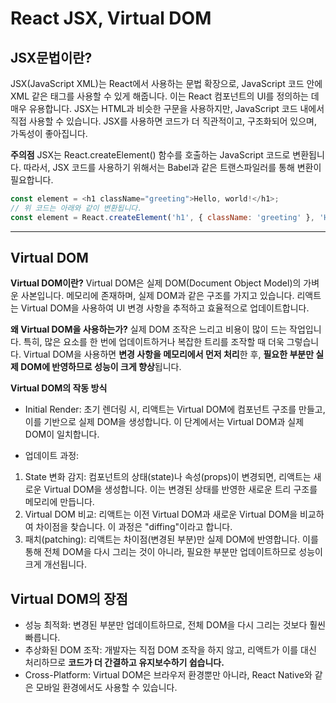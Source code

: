 # React JSX, Virtual DOM

## JSX문법이란?
JSX(JavaScript XML)는 React에서 사용하는 문법 확장으로, JavaScript 코드 안에 XML 같은 태그를 사용할 수 있게 해줍니다. 
이는 React 컴포넌트의 UI를 정의하는 데 매우 유용합니다. JSX는 HTML과 비슷한 구문을 사용하지만, JavaScript 코드 내에서 직접 사용할 수 있습니다. 
JSX를 사용하면 코드가 더 직관적이고, 구조화되어 있으며, 가독성이 좋아집니다.

**주의점**
JSX는 React.createElement() 함수를 호출하는 JavaScript 코드로 변환됩니다. 
따라서, JSX 코드를 사용하기 위해서는 Babel과 같은 트랜스파일러를 통해 변환이 필요합니다.

```javascript
const element = <h1 className="greeting">Hello, world!</h1>;
// 위 코드는 아래와 같이 변환됩니다.
const element = React.createElement('h1', { className: 'greeting' }, 'Hello, world!');
```


---
## Virtual DOM

**Virtual DOM이란?**
Virtual DOM은 실제 DOM(Document Object Model)의 가벼운 사본입니다. 
메모리에 존재하며, 실제 DOM과 같은 구조를 가지고 있습니다. 리액트는 Virtual DOM을 사용하여 UI 변경 사항을 추적하고 효율적으로 업데이트합니다.

**왜 Virtual DOM을 사용하는가?**
실제 DOM 조작은 느리고 비용이 많이 드는 작업입니다. 
특히, 많은 요소를 한 번에 업데이트하거나 복잡한 트리를 조작할 때 더욱 그렇습니다. 
Virtual DOM을 사용하면 **변경 사항을 메모리에서 먼저 처리**한 후, **필요한 부분만 실제 DOM에 반영하므로 성능이 크게 향상**됩니다.

**Virtual DOM의 작동 방식**
- <span color="blue">Initial Render</span>:
초기 렌더링 시, 리액트는 Virtual DOM에 컴포넌트 구조를 만들고, 이를 기반으로 실제 DOM을 생성합니다. 이 단계에서는 Virtual DOM과 실제 DOM이 일치합니다.


- <span color="blue">업데이트 과정</span>:
1. State 변화 감지: 
    컴포넌트의 상태(state)나 속성(props)이 변경되면, 리액트는 새로운 Virtual DOM을 생성합니다. 이는 변경된 상태를 반영한 새로운 트리 구조를 메모리에 만듭니다.
2. Virtual DOM 비교: 
    리액트는 이전 Virtual DOM과 새로운 Virtual DOM을 비교하여 차이점을 찾습니다. 이 과정은 "diffing"이라고 합니다.
3. 패치(patching): 
    리액트는 차이점(변경된 부분)만 실제 DOM에 반영합니다. 이를 통해 전체 DOM을 다시 그리는 것이 아니라, 필요한 부분만 업데이트하므로 성능이 크게 개선됩니다.


## Virtual DOM의 장점
- 성능 최적화: 변경된 부분만 업데이트하므로, 전체 DOM을 다시 그리는 것보다 훨씬 빠릅니다.
- 추상화된 DOM 조작: 개발자는 직접 DOM 조작을 하지 않고, 리액트가 이를 대신 처리하므로 **코드가 더 간결하고 유지보수하기 쉽습니다.**
- Cross-Platform: Virtual DOM은 브라우저 환경뿐만 아니라, React Native와 같은 모바일 환경에서도 사용할 수 있습니다.

